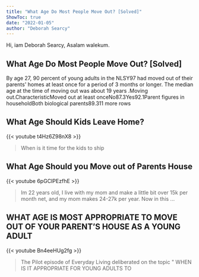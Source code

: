 ```yaml
---
title: "What Age Do Most People Move Out? [Solved]"
ShowToc: true 
date: "2022-01-05"
author: "Deborah Searcy" 
---
```


Hi, iam Deborah Searcy, Asalam walekum.
## What Age Do Most People Move Out? [Solved]
By age 27, 90 percent of young adults in the NLSY97 had moved out of their parents' homes at least once for a period of 3 months or longer. The median age at the time of moving out was about 19 years
.Moving out.CharacteristicMoved out at least onceNo87.3Yes92.1Parent figures in householdBoth biological parents89.311 more rows

## What Age Should Kids Leave Home?
{{< youtube t4Hz6Z98nX8 >}}
>When is it time for the kids to ship 

## What Age Should you Move out of Parents House
{{< youtube 6pGCIPEzfhE >}}
>Im 22 years old, I live with my mom and make a little bit over 15k per month net, and my mom makes 24-27k per year. Now in this ...

## WHAT AGE IS MOST APPROPRIATE TO MOVE OUT OF YOUR PARENT’S HOUSE AS A YOUNG ADULT
{{< youtube Bn4eeHUg2fg >}}
>The Pilot episode of Everyday Living deliberated on the topic " WHEN IS IT APPROPRIATE FOR YOUNG ADULTS TO 

